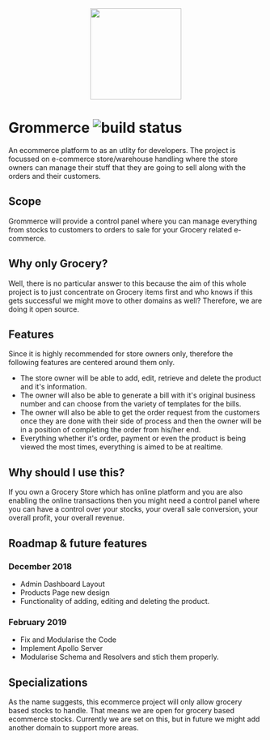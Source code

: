 <div align="center">
  <img src="https://github.com/Grommerce/grommerce-frontend/blob/development/src/assets/grommerce-logo.svg" height="180" width="180" />
</div>

# Grommerce ![build status](https://travis-ci.org/Grommerce/grommerce-frontend.svg?branch=development)

An ecommerce platform to as an utlity for developers. The project is focussed on e-commerce store/warehouse handling where the store owners can manage their stuff that they are going to sell along with the orders and their customers.

## Scope

Grommerce will provide a control panel where you can manage everything from stocks to customers to orders to sale for your Grocery related e-commerce.

## Why only Grocery?

Well, there is no particular answer to this because the aim of this whole project is to just concentrate on Grocery items first and who knows if this gets successful we might move to other domains as well? Therefore, we are doing it open source.

## Features

Since it is highly recommended for store owners only, therefore the following features are centered around them only.

- The store owner will be able to add, edit, retrieve and delete the product and it's information.
- The owner will also be able to generate a bill with it's original business number and can choose from the variety of templates for the bills.
- The owner will also be able to get the order request from the customers once they are done with their side of process and then the owner will be in a position of completing the order from his/her end.
- Everything whether it's order, payment or even the product is being viewed the most times, everything is aimed to be at realtime.

## Why should I use this?

If you own a Grocery Store which has online platform and you are also enabling the online transactions then you might need a control panel where you can have a control over your stocks, your overall sale conversion, your overall profit, your overall revenue.

## Roadmap & future features

### December 2018

- Admin Dashboard Layout
- Products Page new design
- Functionality of adding, editing and deleting the product.

### February 2019

- Fix and Modularise the Code
- Implement Apollo Server
- Modularise Schema and Resolvers and stich them properly.

## Specializations

As the name suggests, this ecommerce project will only allow grocery based stocks to handle. That means we are open for grocery based ecommerce stocks. Currently we are set on this, but in future we might add another domain to support more areas.
